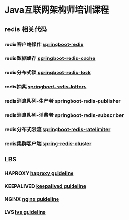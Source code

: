 # Java互联网架构师培训课程

## redis 相关代码

### redis客户端操作 [springboot-redis](./redis/springboot-redis)
### redis数据缓存 [springboot-redis-cache](./redis/springboot-redis-cache)
### redis分布式锁 [springboot-redis-lock](./redis/springboot-redis-lock)
### redis抽奖 [springboot-redis-lottery](./redis/springboot-redis-lottery)
### redis消息队列-生产者 [springboot-redis-publisher](./redis/springboot-redis-publisher)
### redis消息队列-消费者 [springboot-redis-subscriber](./redis/springboot-redis-subscriber)
### redis分布式限流 [springboot-redis-ratelimiter](./redis/springboot-redis-ratelimiter)
### redis集群客户端 [spring-redis-cluster](./redis/spring-redis-cluster)


## LBS

### HAPROXY [haproxy guideline](./haproxy/HAProxy用法详解.md)
### KEEPALIVED [keepalived guideline](./keepalived/Keepalived安装配置.md)
### NGINX [nginx guideline](./nginx/Nginx编译安装配置.md)
### LVS [lvs guideline](./lvs/LVS安装配置说明.md)
